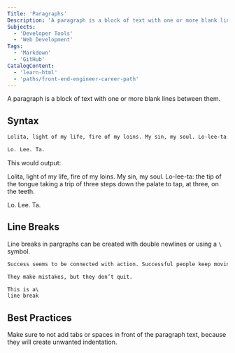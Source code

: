 ```yaml
---
Title: 'Paragraphs'
Description: 'A paragraph is a block of text with one or more blank lines between them. markdown Lolita, light of my life, fire of my loins. My sin, my soul. Lo-lee-ta: the tip of the tongue taking a trip of three steps down the palate to tap, at three, on the teeth. Lo. Lee. Ta.  This would output: Lolita, light of my life, fire of my loins. My sin, my soul. Lo-lee-ta: the tip of the tongue taking a trip of three steps down the palate to tap, at three, on the teeth.'
Subjects:
  - 'Developer Tools'
  - 'Web Development'
Tags:
  - 'Markdown'
  - 'GitHub'
CatalogContent:
  - 'learn-html'
  - 'paths/front-end-engineer-career-path'
---
```


A paragraph is a block of text with one or more blank lines between them.

## Syntax

```md
Lolita, light of my life, fire of my loins. My sin, my soul. Lo-lee-ta: the tip of the tongue taking a trip of three steps down the palate to tap, at three, on the teeth.

Lo. Lee. Ta.
```

This would output:

Lolita, light of my life, fire of my loins. My sin, my soul. Lo-lee-ta: the tip of the tongue taking a trip of three steps down the palate to tap, at three, on the teeth.

Lo. Lee. Ta.

## Line Breaks

Line breaks in pargraphs can be created with double newlines or using a `\` symbol.

```md
Success seems to be connected with action. Successful people keep moving.

They make mistakes, but they don’t quit.
```

```md
This is a\
line break
```

## Best Practices

Make sure to not add tabs or spaces in front of the paragraph text, because they will create unwanted indentation.

